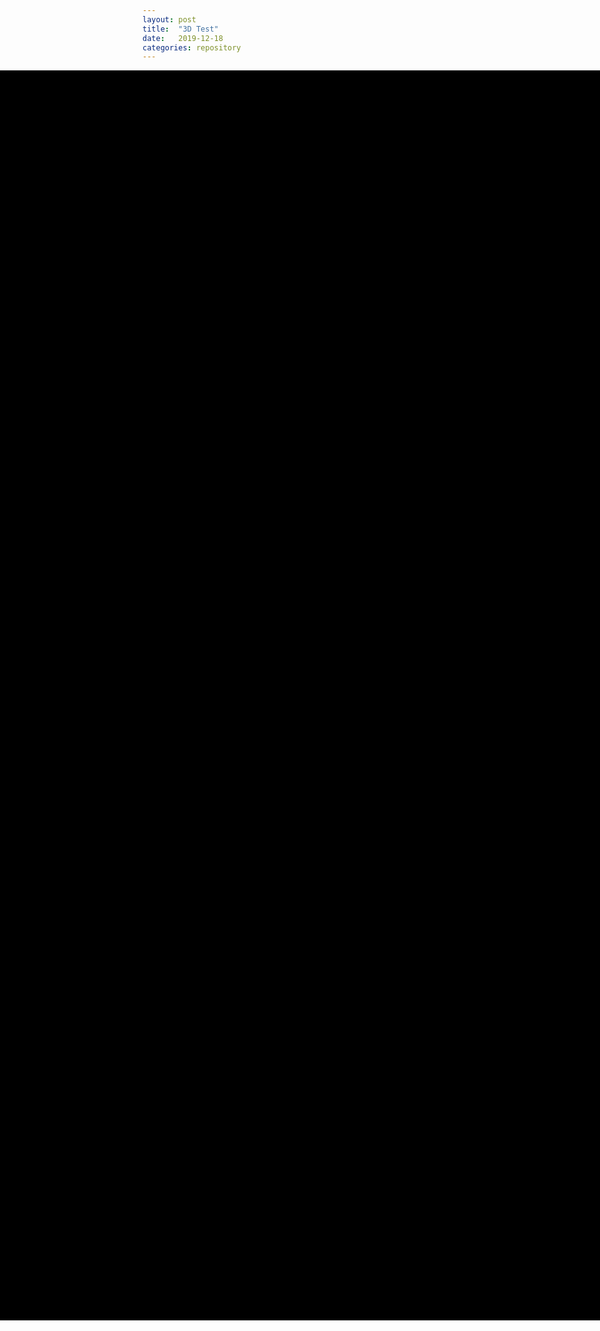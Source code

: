 ```yaml
---
layout: post
title:  "3D Test"
date:   2019-12-18
categories: repository
--- 
```


<dl>
    <div id="mycanvas" style="position:absolute; background-color:#000; left:0; height:50vh; width:100%" class="3d_div"> </div>
   <div style="position:relative; height:50vh;"></div>
    <script src = "/assets/3js/three.js"></script>
    <script src = "/assets/3d.js"></script> 
    <script src = "/assets/3js/OrbitControls.js"></script>
    <script src = "/assets/3js/PLYLoader.js"></script>
    <script src = "/assets/3js/AMFLoader.js"></script>
    <script src = "/assets/3js/OBJLoader.js"></script>
    <script src = "/assets/3js/stats.js"></script>
    <script>
        init_function("mycanvas", "https://raw.githubusercontent.com/mpsdskd/3D-Print-Plane/master/3d-test/1_Test_wing.obj", 0.008, -1,-1.2,0, -Math.PI/2,0,0); 
        animate();
    </script>
</dl>
